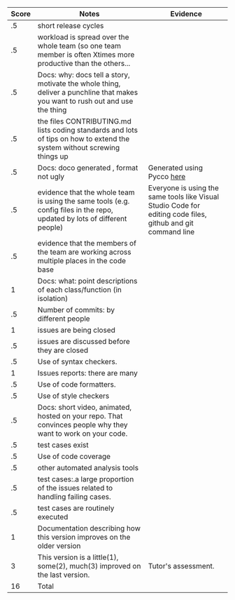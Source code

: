 |Score|Notes| Evidence|
|-|-----|---------|
|.5| short release cycles||
|.5| workload is spread over the whole team (so one team member is often Xtimes more productive than the others...||
|.5|Docs: why: docs tell a story, motivate the whole thing, deliver a punchline that makes you want to rush out and use the thing ||
|.5|the files CONTRIBUTING.md lists coding standards and lots of tips on how to extend the system without screwing things up  ||
|.5|Docs: doco generated , format not ugly  | Generated using Pycco [here](https://github.com/usmanwardag/auto_anki/tree/main/docs)|
|.5|evidence that the whole team is using the same tools (e.g. config files in the repo, updated by lots of different people) | Everyone is using the same tools like Visual Studio Code for editing code files, github and git command line|
|.5|evidence that the members of the team are working across multiple places in the code base ||
|1|Docs: what: point descriptions of each class/function (in isolation)  ||
|.5|Number of commits: by different people  ||
|1|issues are being closed ||
|.5|issues are discussed before they are closed ||
|.5|Use of syntax checkers. | |
|1|Issues reports: there are many  ||
|.5|Use of code formatters. ||
|.5|Use of style checkers ||
|.5|Docs: short video, animated, hosted on your repo. That convinces people why they want to work on your code. ||
|.5|test cases exist  ||
|.5|Use of code coverage  ||
|.5|other automated analysis tools  ||
|.5|test cases:.a large proportion of the issues related to handling failing cases. ||
|.5|test cases are routinely executed ||
|1|Documentation describing how this version improves on the older version||
|3|This version is a little(1), some(2), much(3) improved on the last version.|Tutor's assessment.| 
|16| Total|
